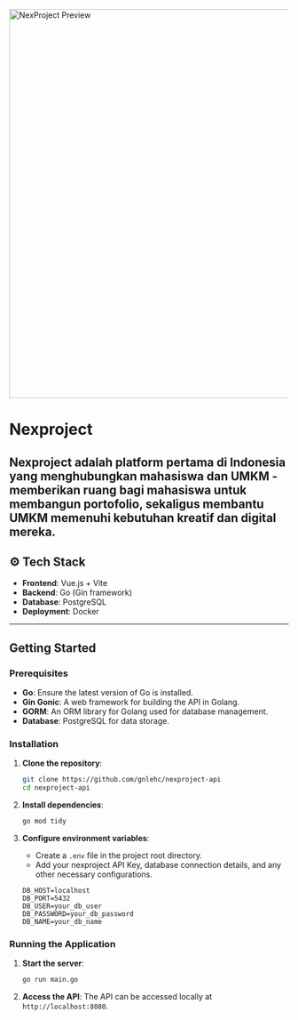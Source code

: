 <img src="https://drive.google.com/uc?export=view&id=1OBNMfwxtol7bCXhroFOKVem7VMu2TuE9" alt="NexProject Preview" width="700"/>

# Nexproject
Nexproject adalah platform pertama di Indonesia yang menghubungkan mahasiswa dan UMKM - memberikan ruang bagi mahasiswa untuk membangun portofolio, sekaligus membantu UMKM memenuhi kebutuhan kreatif dan digital mereka.
---

## ⚙️ Tech Stack

- **Frontend**: Vue.js + Vite
- **Backend**: Go (Gin framework)
- **Database**: PostgreSQL
- **Deployment**: Docker
---
  
## Getting Started
### Prerequisites
- **Go**: Ensure the latest version of Go is installed.
- **Gin Gonic**: A web framework for building the API in Golang.
- **GORM**: An ORM library for Golang used for database management.
- **Database**: PostgreSQL for data storage.

### Installation
1. **Clone the repository**:
    ```bash
    git clone https://github.com/gnlehc/nexproject-api
    cd nexproject-api
    ```

2. **Install dependencies**:
    ```bash
    go mod tidy
    ```

3. **Configure environment variables**:
   - Create a `.env` file in the project root directory.
   - Add your nexproject API Key, database connection details, and any other necessary configurations.
   ```dotenv
   DB_HOST=localhost
   DB_PORT=5432
   DB_USER=your_db_user
   DB_PASSWORD=your_db_password
   DB_NAME=your_db_name

### Running the Application
1. **Start the server**:
    ```bash
    go run main.go
    ```

2. **Access the API**:
   The API can be accessed locally at `http://localhost:8080`.
   
